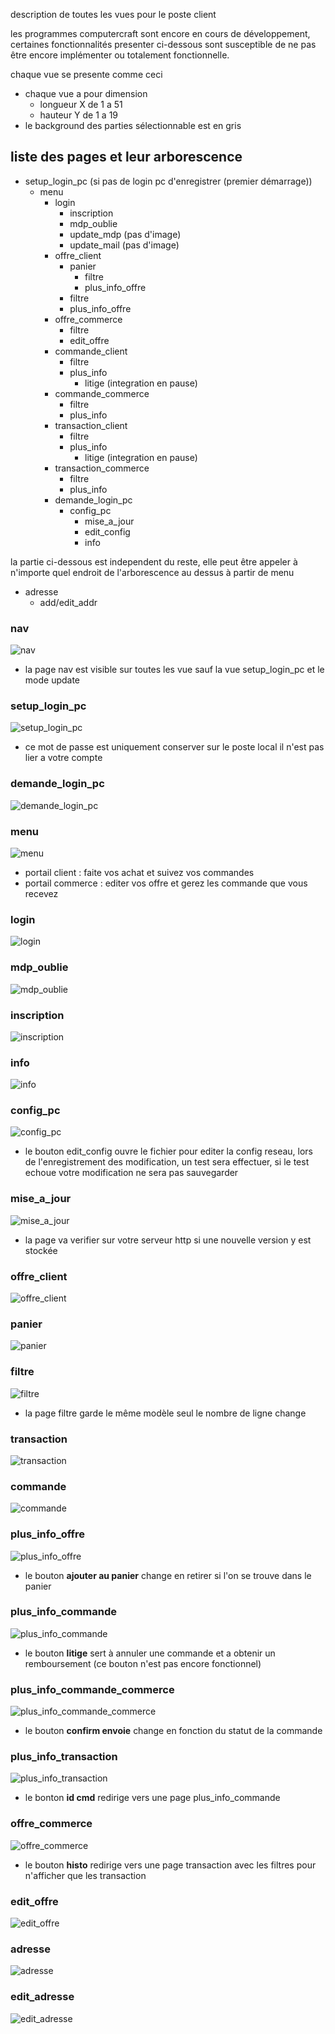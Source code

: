 description de toutes les vues pour le poste client

les programmes computercraft sont encore en cours de développement,
certaines fonctionnalités presenter ci-dessous sont susceptible de ne pas être encore implémenter ou totalement fonctionnelle.

chaque vue se presente comme ceci
- chaque vue a pour dimension
  - longueur X de 1 a 51
  - hauteur Y de 1 a 19
- le background des parties sélectionnable est en gris

## liste des pages et leur arborescence

- setup_login_pc (si pas de login pc d'enregistrer (premier démarrage))
  - menu
    - login
      - inscription
      - mdp_oublie
      - update_mdp (pas d'image)
      - update_mail (pas d'image)
    - offre_client
      - panier
        - filtre
        - plus_info_offre
      - filtre
      - plus_info_offre
    - offre_commerce
      - filtre
      - edit_offre
    - commande_client
      - filtre
      - plus_info
        - litige (integration en pause)
    - commande_commerce
      - filtre
      - plus_info
    - transaction_client
      - filtre
      - plus_info
        - litige (integration en pause)
    - transaction_commerce
      - filtre
      - plus_info
    - demande_login_pc
      - config_pc
        - mise_a_jour
        - edit_config
        - info

la partie ci-dessous est independent du reste, elle peut être appeler à n'importe quel endroit de l'arborescence au dessus à partir de menu

- adresse
  - add/edit_addr

### nav

![nav](vue/client/nav.png)
- la page nav est visible sur toutes les vue sauf la vue setup_login_pc et le mode update

### setup_login_pc

![setup_login_pc](vue/client/setup_login_pc.png)
- ce mot de passe est uniquement conserver sur le poste local il n'est pas lier a votre compte

### demande_login_pc

![demande_login_pc](vue/client/demande_login_pc.png)

### menu

![menu](vue/client/menu.png)
- portail client : faite vos achat et suivez vos commandes
- portail commerce : editer vos offre et gerez les commande que vous recevez

### login

![login](vue/client/login.png)

### mdp_oublie

![mdp_oublie](vue/client/mdp_oublie.png)

### inscription

![inscription](vue/client/inscription.png)

### info

![info](vue/client/info.png)

### config_pc

![config_pc](vue/client/config_pc.png)
- le bouton edit_config ouvre le fichier pour editer la config reseau, lors de l'enregistrement des modification, un test sera effectuer, si le test echoue votre modification ne sera pas sauvegarder

### mise_a_jour

![mise_a_jour](vue/client/mise_a_jour.png)
- la page va verifier sur votre serveur http si une nouvelle version y est stockée

### offre_client

![offre_client](vue/client/offre_client.png)

### panier

![panier](vue/client/panier.png)

### filtre

![filtre](vue/client/filtre.png)
- la page filtre garde le même modèle seul le nombre de ligne change

### transaction

![transaction](vue/client/transaction.png)

### commande

![commande](vue/client/commande.png)

### plus_info_offre

![plus_info_offre](vue/client/plus_info_offre.png)
- le bouton __ajouter au panier__ change en retirer si l'on se trouve dans le panier

### plus_info_commande

![plus_info_commande](vue/client/plus_info_commande.png)
- le bouton __litige__ sert à annuler une commande et a obtenir un remboursement (ce bouton n'est pas encore fonctionnel)

### plus_info_commande_commerce

![plus_info_commande_commerce](vue/client/plus_info_commande_commerce.png)
- le bouton __confirm envoie__ change en fonction du statut de la commande

### plus_info_transaction

![plus_info_transaction](vue/client/plus_info_transaction.png)
- le bonton __id cmd__ redirige vers une page plus_info_commande

### offre_commerce

![offre_commerce](vue/client/offre_commerce.png)
- le bouton __histo__ redirige vers une page transaction avec les filtres pour n'afficher que les transaction

### edit_offre

![edit_offre](vue/client/edit_offre.png)

### adresse

![adresse](vue/client/adresse.png)

### edit_adresse

![edit_adresse](vue/client/edit_adresse.png)
